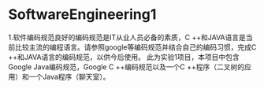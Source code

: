 # SoftwareEngineering1
1.软件编码规范良好的编码规范是IT从业人员必备的素质，C ++和JAVA语言是当前比较主流的编程语言。请参照google等编码规范并结合自己的编码习惯，完成C ++和JAVA语言的编码规范，以供今后使用。
此为实验1项目，本项目中包含Google Java编码规范，Google C ++编码规范以及一个C ++程序（二叉树的应用）和一个Java程序（聊天室）。
